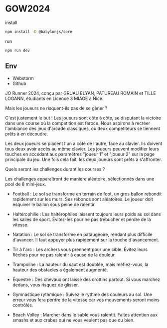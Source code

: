 # GOW2024

install
```bash
npm install -D @babylonjs/core
```
run
```bash
npm run dev
```

## Env
- Webstorm
- Github

JO Runner 2024, conçu par GRUAU ELYAN, PATUREAU ROMAIN et TILLE LOGANN, étudiants en Licence 3 MIAGE à Nice.

Mais les joueurs ne risquent-ils pas de se gêner ?

C'est justement le but ! Les joueurs sont côte à côte, se disputant la victoire dans une course où la compétition est féroce. Nous aspirons à recréer l'ambiance des jeux d'arcade classiques, où deux compétiteurs se tiennent prêts à en découdre.

Les deux joueurs se placent l'un à côté de l'autre, face au clavier. Ils doivent tous deux avoir accès au même clavier. Les joueurs peuvent modifier leurs touches en accédant aux paramètres "joueur 1" et "joueur 2" sur la page principale du jeu. Une fois cela fait, les deux joueurs sont prêts à s'affronter.

Quels seront les challenges durant les courses ?

Les challenges apparaîtront de manière aléatoire, sélectionnés dans une pool de 8 mini-jeux.

- Football : Le sol se transforme en terrain de foot, un gros ballon rebondit rapidement sur les murs. Ses rebonds sont aléatoires. Le joueur doit esquiver le ballon sous peine de ralentir.

- Haltérophilie : Les haltérophiles laissent toujours leurs poids au sol dans les salles de sport. Évitez-les pour ne pas trébucher et perdre de la vitesse.

- Natation : Le sol se transforme en pataugeoire, rendant plus difficile d'avancer. Il faut appuyer plus rapidement sur la touche d'avancement.

- Tir à l'arc : Les archers vous prennent pour une cible. Évitez leurs flèches pour ne pas ralentir à cause de la douleur.

- Trampoline : La hauteur du saut est doublée, mais méfiez-vous, la hauteur des obstacles a également augmenté.

- Équestre : Des chevaux ont laissé des crottins partout. Si vous marchez dedans, vous risquez de glisser.

- Gymnastique rythmique : Suivez le rythme des couleurs au sol. Une erreur vous fera perdre de la vitesse car vos mouvements seront moins contrôlés.

- Beach Volley : Marcher dans le sable vous ralentit. Faites attention aux smashs et aux crabes qui ne vous veulent pas que du bien.



